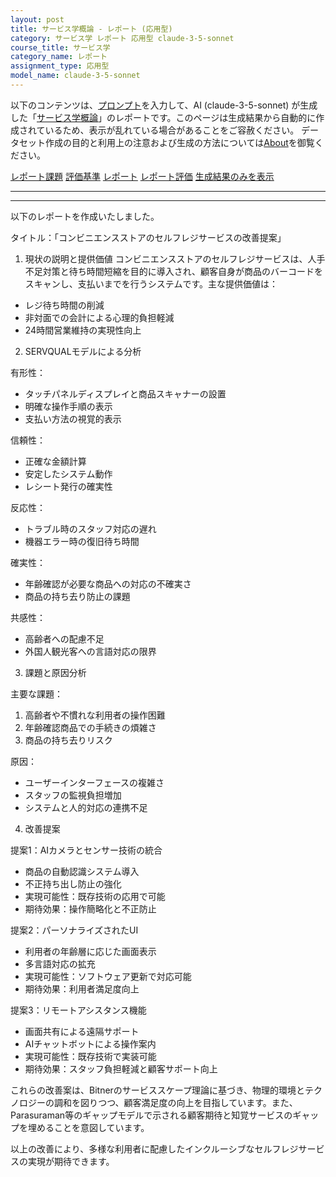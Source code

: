```yaml
---
layout: post
title: サービス学概論 - レポート (応用型)
category: サービス学 レポート 応用型 claude-3-5-sonnet
course_title: サービス学
category_name: レポート
assignment_type: 応用型
model_name: claude-3-5-sonnet
---
```


以下のコンテンツは、[プロンプト](https://github.com/takedatoshiyuki/synthetic_assignments/tree/main/generated/サービス学/claude-3-5-sonnet/prompt_レポート-応用型.md)を入力して、AI (claude-3-5-sonnet) が生成した「[サービス学概論](/contents/サービス学/)」のレポートです。このページは生成結果から自動的に作成されているため、表示が乱れている場合があることをご容赦ください。
データセット作成の目的と利用上の注意および生成の方法については[About](/About)を御覧ください。

[レポート課題](../レポート課題-応用型)
[評価基準](../評価基準-応用型)
[レポート](../レポート-応用型)
[レポート評価](../レポート評価-応用型)
[生成結果のみを表示](https://github.com/takedatoshiyuki/synthetic_assignments/tree/main/generated/サービス学/claude-3-5-sonnet/レポート-応用型.md)
  

***
***
  
以下のレポートを作成いたしました。

タイトル：「コンビニエンスストアのセルフレジサービスの改善提案」

1. 現状の説明と提供価値
コンビニエンスストアのセルフレジサービスは、人手不足対策と待ち時間短縮を目的に導入され、顧客自身が商品のバーコードをスキャンし、支払いまでを行うシステムです。主な提供価値は：
- レジ待ち時間の削減
- 非対面での会計による心理的負担軽減
- 24時間営業維持の実現性向上

2. SERVQUALモデルによる分析

有形性：
- タッチパネルディスプレイと商品スキャナーの設置
- 明確な操作手順の表示
- 支払い方法の視覚的表示

信頼性：
- 正確な金額計算
- 安定したシステム動作
- レシート発行の確実性

反応性：
- トラブル時のスタッフ対応の遅れ
- 機器エラー時の復旧待ち時間

確実性：
- 年齢確認が必要な商品への対応の不確実さ
- 商品の持ち去り防止の課題

共感性：
- 高齢者への配慮不足
- 外国人観光客への言語対応の限界

3. 課題と原因分析

主要な課題：
1) 高齢者や不慣れな利用者の操作困難
2) 年齢確認商品での手続きの煩雑さ
3) 商品の持ち去りリスク

原因：
- ユーザーインターフェースの複雑さ
- スタッフの監視負担増加
- システムと人的対応の連携不足

4. 改善提案

提案1：AIカメラとセンサー技術の統合
- 商品の自動認識システム導入
- 不正持ち出し防止の強化
- 実現可能性：既存技術の応用で可能
- 期待効果：操作簡略化と不正防止

提案2：パーソナライズされたUI
- 利用者の年齢層に応じた画面表示
- 多言語対応の拡充
- 実現可能性：ソフトウェア更新で対応可能
- 期待効果：利用者満足度向上

提案3：リモートアシスタンス機能
- 画面共有による遠隔サポート
- AIチャットボットによる操作案内
- 実現可能性：既存技術で実装可能
- 期待効果：スタッフ負担軽減と顧客サポート向上

これらの改善案は、Bitnerのサービススケープ理論に基づき、物理的環境とテクノロジーの調和を図りつつ、顧客満足度の向上を目指しています。また、Parasuraman等のギャップモデルで示される顧客期待と知覚サービスのギャップを埋めることを意図しています。

以上の改善により、多様な利用者に配慮したインクルーシブなセルフレジサービスの実現が期待できます。

